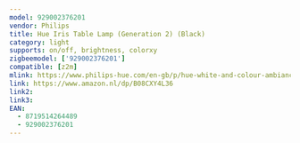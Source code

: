 ```yaml
---
model: 929002376201
vendor: Philips
title: Hue Iris Table Lamp (Generation 2) (Black)
category: light
supports: on/off, brightness, colorxy
zigbeemodel: ['929002376201']
compatible: [z2m]
mlink: https://www.philips-hue.com/en-gb/p/hue-white-and-colour-ambiance-iris-table-lamp/8719514264489
link: https://www.amazon.nl/dp/B08CXY4L36
link2: 
link3: 
EAN: 
  - 8719514264489
  - 929002376201
---
```

